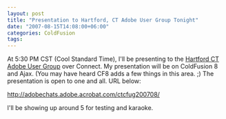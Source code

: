 ```yaml
---
layout: post
title: "Presentation to Hartford, CT Adobe User Group Tonight"
date: "2007-08-15T14:08:00+06:00"
categories: ColdFusion 
tags: 
---
```


At 5:30 PM CST (Cool Standard Time), I'll be presenting to the <a href="http://ctcfug.com/">Hartford CT Adobe User Group</a> over Connect. My presentation will be on ColdFusion 8 and Ajax. (You may have heard CF8 adds a few things in this area. ;) The presentation is open to one and all. URL below:

<a href="http://adobechats.adobe.acrobat.com/ctcfug200708/">http://adobechats.adobe.acrobat.com/ctcfug200708/</a>

I'll be showing up around 5 for testing and karaoke.